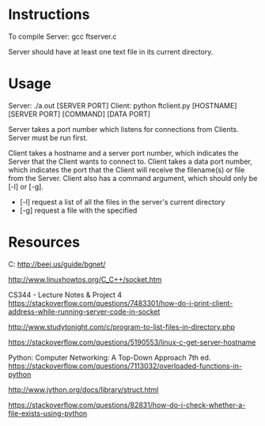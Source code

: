 # Instructions
To compile Server: gcc ftserver.c

Server should have at least one text file in its current directory.


# Usage
Server: ./a.out [SERVER PORT]
Client: python ftclient.py [HOSTNAME] [SERVER PORT] [COMMAND] [DATA PORT] <FILENAME>

Server takes a port number which listens for connections from Clients. Server must be run first. 

Client takes a hostname and a server port number, which indicates the Server that the Client wants to connect to.
Client takes a data port number, which indicates the port that the Client will receive the filename(s) or file from the Server.
Client also has a command argument, which should only be [-l] or [-g].
* [-l] request a list of all the files in the server's current directory
* [-g] request a file with the specified <FILENAME>


# Resources
C:
http://beej.us/guide/bgnet/

http://www.linuxhowtos.org/C_C++/socket.htm

CS344 - Lecture Notes & Project 4	
https://stackoverflow.com/questions/7483301/how-do-i-print-client-address-while-running-server-code-in-socket	

http://www.studytonight.com/c/program-to-list-files-in-directory.php

https://stackoverflow.com/questions/5190553/linux-c-get-server-hostname
	
Python:
Computer Networking: A Top-Down Approach 7th ed.
https://stackoverflow.com/questions/7113032/overloaded-functions-in-python

http://www.jython.org/docs/library/struct.html

https://stackoverflow.com/questions/82831/how-do-i-check-whether-a-file-exists-using-python
	
	
